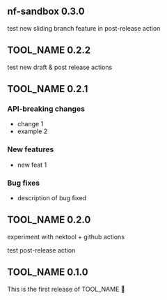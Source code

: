 ## nf-sandbox 0.3.0

test new sliding branch feature in post-release action

## TOOL_NAME 0.2.2

test new draft & post release actions

## TOOL_NAME 0.2.1

### API-breaking changes

- change 1
- example 2

### New features

- new feat 1

### Bug fixes

- description of bug fixed

## TOOL_NAME 0.2.0

experiment with nektool + github actions

test post-release action

## TOOL_NAME 0.1.0

This is the first release of TOOL_NAME 🎉
